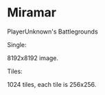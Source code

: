 # Miramar
PlayerUnknown's Battlegrounds

Single:

8192x8192 image.

Tiles:

1024 tiles, each tile is 256x256.
